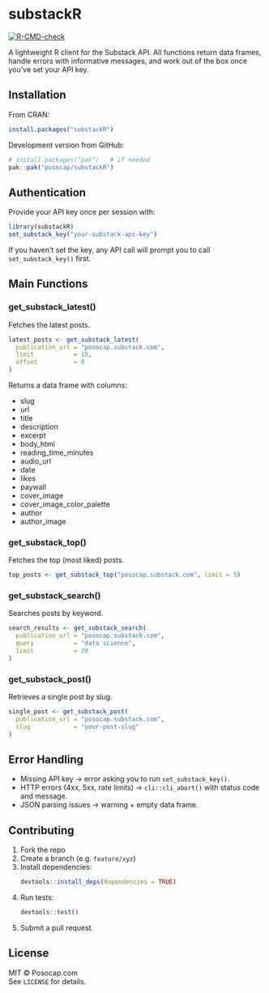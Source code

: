 # substackR

[![R-CMD-check](https://github.com/posocap/substackR/actions/workflows/R-CMD-check.yaml/badge.svg)](https://github.com/posocap/substackR/actions/workflows/R-CMD-check.yaml)

A lightweight R client for the Substack API. All functions return data frames, handle errors with informative messages, and work out of the box once you’ve set your API key.

## Installation

From CRAN:

```r
install.packages("substackR")
```

Development version from GitHub:

```r
# install.packages("pak")   # if needed
pak::pak("posocap/substackR")
```

## Authentication

Provide your API key once per session with:

```r
library(substackR)
set_substack_key("your-substack-api-key")
```

If you haven’t set the key, any API call will prompt you to call `set_substack_key()` first.

## Main Functions

### get_substack_latest()

Fetches the latest posts.

```r
latest_posts <- get_substack_latest(
  publication_url = "posocap.substack.com",
  limit           = 10,
  offset          = 0
)
```

Returns a data frame with columns:

- slug
- url
- title
- description
- excerpt
- body_html
- reading_time_minutes
- audio_url
- date
- likes
- paywall
- cover_image
- cover_image_color_palette
- author
- author_image

### get_substack_top()

Fetches the top (most liked) posts.

```r
top_posts <- get_substack_top("posocap.substack.com", limit = 5)
```

### get_substack_search()

Searches posts by keyword.

```r
search_results <- get_substack_search(
  publication_url = "posocap.substack.com",
  query           = "data science",
  limit           = 20
)
```

### get_substack_post()

Retrieves a single post by slug.

```r
single_post <- get_substack_post(
  publication_url = "posocap.substack.com",
  slug            = "your-post-slug"
)
```

## Error Handling

- Missing API key → error asking you to run `set_substack_key()`.
- HTTP errors (4xx, 5xx, rate limits) → `cli::cli_abort()` with status code and message.
- JSON parsing issues → warning + empty data frame.

## Contributing

1. Fork the repo
2. Create a branch (e.g. `feature/xyz`)
3. Install dependencies:
   ```r
   devtools::install_deps(dependencies = TRUE)
   ```
4. Run tests:
   ```r
   devtools::test()
   ```
5. Submit a pull request.

## License

MIT © Posocap.com  
See `LICENSE` for details.
